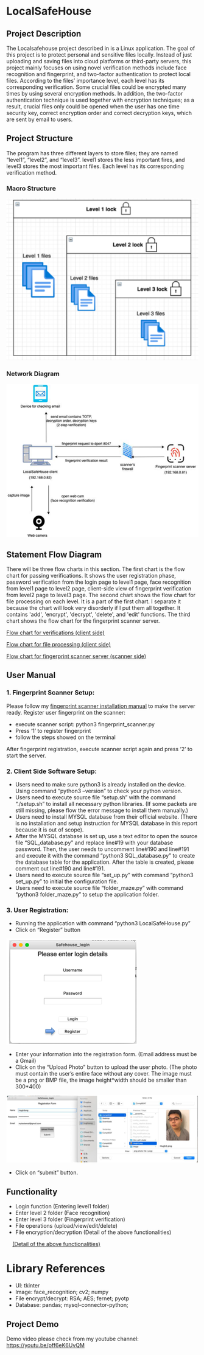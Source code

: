 # LocalSafeHouse

## Project Description
The Localsafehouse project described in is a Linux application. The goal of this project is to protect personal and sensitive files locally. Instead of just uploading and saving files into cloud platforms or third-party servers, this project mainly focuses on using novel verification methods include face recognition and fingerprint, and two-factor authentication to protect local files. According to the files’ importance level, each level has its corresponding verification. Some crucial files could be encrypted many times by using several encryption methods. In addition, the two-factor authentication technique is used together with encryption techniques; as a result, crucial files only could be opened when the user has one time security key, correct encryption order and correct decryption keys, which are sent by email to users.

## Project Structure
The program has three different layers to store files; they are named “level1”, “level2”, and “level3”. level1 stores the less important fires, and level3 stores the most important files. Each level has its corresponding verification method.
### Macro Structure
![Macro structure](/img/macro-structure.png)
### Network Diagram
![Network diagram](/img/network_diagram.png)

## Statement Flow Diagram
There will be three flow charts in this section. The first chart is the flow chart for passing verifications. It shows the user registration phase, password verification from the login page to level1 page, face recognition from level1 page to level2 page, client-side view of fingerprint verification from level2 page to level3 page. The second chart shows the flow chart for file processing on each level. It is a part of the first chart. I separate it because the chart will look very disorderly if I put them all together. It contains 'add', 'encrypt', 'decrypt', 'delete', and 'edit' functions. The third chart shows the flow chart for the fingerprint scanner server.

[Flow chart for verifications (client side)](/documents/fc_verifications.md)

[Flow chart for file processing (client side)](/documents/fc_file_process.md)

[Flow chart for fingerprint scanner server (scanner side)](/documents/fc_fingerprint.md)

## User Manual
### 1. Fingerprint Scanner Setup:
Please follow my [fingerprint scanner installation manual](/documents/fc_verifications.md) to make the server ready.
Register user fingerprint on the scanner:
 - execute scanner script: python3 fingerprint_scanner.py
 - Press ‘1’ to register fingerprint
 - follow the steps showed on the terminal

After fingerprint registration, execute scanner script again and press ‘2’ to start the server.

### 2. Client Side Software Setup:
 - Users need to make sure python3 is already installed on the device. Using command “python3 –version” to check your python version.
 - Users need to execute source file “setup.sh” with the command “./setup.sh” to install all necessary python libraries. (If some packets are still missing, please flow the error message to install them manually.)
 - Users need to install MYSQL database from their official website. (There is no installation and setup instruction for MYSQL database in this report because it is out of scope).
 - After the MYSQL database is set up, use a text editor to open the source file “SQL_database.py” and replace line#19 with your database password. Then, the user needs to uncomment line#190 and line#191 and execute it with the command “python3 SQL_database.py” to create the database table for the application. After the table is created, please comment out line#190 and line#191.
 - Users need to execute source file “set_up.py” with command “python3 set_up.py” to initial the configuration file.
 - Users need to execute source file “folder_maze.py” with command “python3 folder_maze.py” to setup the application folder.

### 3. User Registration:
 - Running the application with command “python3 LocalSafeHouse.py”
 - Click on “Register” button

 ![register btn](/img/register_btn.png)

 - Enter your information into the registration form. (Email address must be a Gmail) 
 - Click on the “Upload Photo” button to upload the user photo. (The photo must contain the user’s entire face without any cover. The image must be a png or BMP file, the image height*width should be smaller than 300\*400)

  ![upload photo](/img/upload_photo.png)
 - Click on “submit” button.

## Functionality
 - Login function (Entering level1 folder)
 - Enter level 2 folder (Face recognition)
 - Enter level 3 folder (Fingerprint verification)
 - File operations (upload/view/edit/delete)
 - File encryption/decryption 
 (Detail of the above functionalities)

 &nbsp;&nbsp;&nbsp;&nbsp;[(Detail of the above functionalities)](/documents/functionalities.md)

# Library References
 - UI: tkinter
 - Image: face_recognition;  cv2;  numpy
 - File encrypt/decrypt: RSA;  AES;  fernet;  pyotp
 - Database: pandas; mysql-connector-python;  


## Project Demo
Demo video please check from my youtube channel:
https://youtu.be/pff6eK6UvQM

